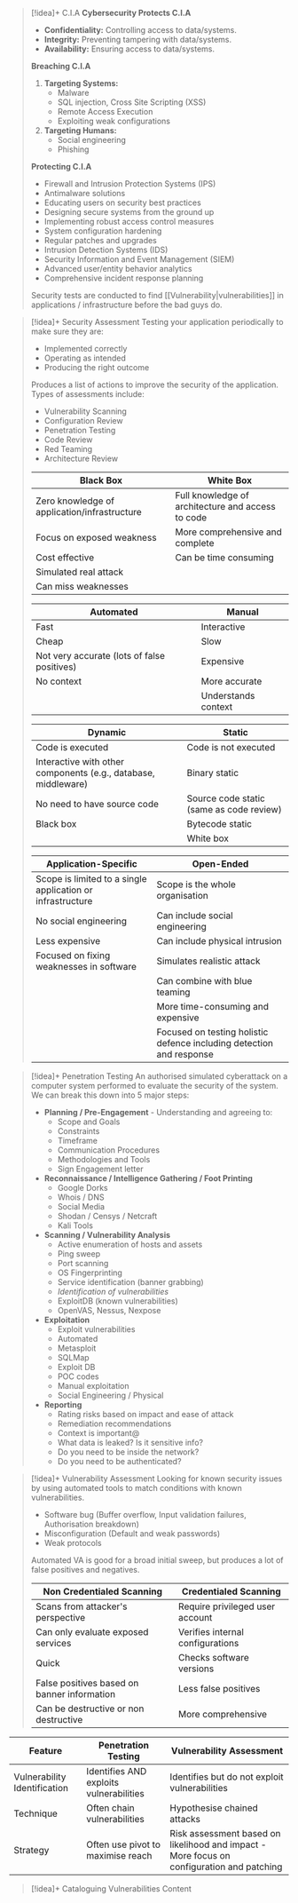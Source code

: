 
> [!idea]+ C.I.A
> **Cybersecurity Protects C.I.A**
> - **Confidentiality:** Controlling access to data/systems.
> - **Integrity:** Preventing tampering with data/systems.
> - **Availability:** Ensuring access to data/systems.
> 
> **Breaching C.I.A**
> 1. **Targeting Systems:**
>     - Malware
>     - SQL injection, Cross Site Scripting (XSS)
>     - Remote Access Execution
>     - Exploiting weak configurations
> 2. **Targeting Humans:**
>     - Social engineering
>     - Phishing
> 
> **Protecting C.I.A**
> - Firewall and Intrusion Protection Systems (IPS)
> - Antimalware solutions
> - Educating users on security best practices
> - Designing secure systems from the ground up
> - Implementing robust access control measures
> - System configuration hardening
> - Regular patches and upgrades
> - Intrusion Detection Systems (IDS)
> - Security Information and Event Management (SIEM)
> - Advanced user/entity behavior analytics
> - Comprehensive incident response planning
> 
> Security tests are conducted to find [[Vulnerability|vulnerabilities]] in applications / infrastructure before the bad guys do.


> [!idea]+ Security Assessment
> Testing your application periodically to make sure they are:
> - Implemented correctly
> - Operating as intended
> - Producing the right outcome
>   
> Produces a list of actions to improve the security of the application. Types of assessments include:
> - Vulnerability Scanning
> - Configuration Review
> - Penetration Testing
> - Code Review
> - Red Teaming
> - Architecture Review
>
> | Black Box                                      | White Box                                       |
> |------------------------------------------------|-------------------------------------------------|
> | Zero knowledge of application/infrastructure   | Full knowledge of architecture and access to code |
> | Focus on exposed weakness                      | More comprehensive and complete                |
> | Cost effective                                 | Can be time consuming                           |
> | Simulated real attack                          |                                                 |
> | Can miss weaknesses                            |                                                 |
>
> | Automated                           | Manual                             |
> |-------------------------------------|------------------------------------|
> | Fast                                | Interactive                        |
> | Cheap                               | Slow                               |
> | Not very accurate (lots of false positives) | Expensive                      |
> | No context                          | More accurate                      |
> |                                     | Understands context                |
>
> | Dynamic                                        | Static                                           |
> |------------------------------------------------|--------------------------------------------------|
> | Code is executed                               | Code is not executed                             |
> | Interactive with other components (e.g., database, middleware) | Binary static             |
> | No need to have source code                    | Source code static (same as code review)         |
> | Black box                                      | Bytecode static                                  |
> |                                                | White box                                        |
>
> | Application-Specific                           | Open-Ended                                       |
> |------------------------------------------------|--------------------------------------------------|
> | Scope is limited to a single application or infrastructure | Scope is the whole organisation      |
> | No social engineering                          | Can include social engineering                   |
> | Less expensive                                 | Can include physical intrusion                   |
> | Focused on fixing weaknesses in software       | Simulates realistic attack                       |
> |                                                | Can combine with blue teaming                    |
> |                                                | More time-consuming and expensive                |
> |                                                | Focused on testing holistic defence including detection and response |


> [!idea]+ Penetration Testing
> An authorised simulated cyberattack on a computer system performed to evaluate the security of the system. We can break this down into 5 major steps: 
> - **Planning / Pre-Engagement** - Understanding and agreeing to:
> 	- Scope and Goals
> 	- Constraints
> 	- Timeframe
> 	- Communication Procedures
> 	- Methodologies and Tools
> 	- Sign Engagement letter
> - **Reconnaissance / Intelligence Gathering / Foot Printing**
> 	- Google Dorks
> 	- Whois / DNS
> 	- Social Media
> 	- Shodan / Censys / Netcraft
> 	- Kali Tools
> - **Scanning / Vulnerability Analysis**
> 	- Active enumeration of hosts and assets
> 	- Ping sweep
> 	- Port scanning
> 	- OS Fingerprinting
> 	- Service identification (banner grabbing)
> 	- *Identification of vulnerabilities*
> 	- ExploitDB (known vulnerabilities)
> 	- OpenVAS, Nessus, Nexpose
> - **Exploitation**
> 	- Exploit vulnerabilities
> 	- Automated
> 	- Metasploit
> 	- SQLMap
> 	- Exploit DB
> 	- POC codes
> 	- Manual exploitation
> 	- Social Engineering / Physical
> - **Reporting**
> 	- Rating risks based on impact and ease of attack
> 	- Remediation recommendations
> 	- Context is important@
> 	- What data is leaked? Is it sensitive info?
> 	- Do you need to be inside the network?
> 	- Do you need to be authenticated?
> 


> [!idea]+ Vulnerability Assessment
> Looking for known security issues by using automated tools to match conditions with known vulnerabilities.
> - Software bug (Buffer overflow, Input validation failures, Authorisation breakdown)
> - Misconfiguration (Default and weak passwords)
> - Weak protocols
>   
> Automated VA is good for a broad initial sweep, but produces a lot of false positives and negatives.
>   
> | Non Credentialed Scanning                   | Credentialed Scanning            |
> | ------------------------------------------- | -------------------------------- |
> | Scans from attacker's perspective           | Require privileged user account  |
> | Can only evaluate exposed services          | Verifies internal configurations |
> | Quick                                       | Checks software versions         |
> | False positives based on banner information | Less false positives             |
> | Can be destructive or non destructive       | More comprehensive               |


| Feature                      | Penetration Testing                     | Vulnerability Assessment                                                                  |
| ---------------------------- | --------------------------------------- | ----------------------------------------------------------------------------------------- |
| Vulnerability Identification | Identifies AND exploits vulnerabilities | Identifies but do not exploit vulnerabilities                                             |
| Technique                    | Often chain vulnerabilities             | Hypothesise chained attacks                                                               |
| Strategy                     | Often use pivot to maximise reach       | Risk assessment based on likelihood and impact - More focus on configuration and patching |


> [!idea]+ Cataloguing Vulnerabilities
> Content
